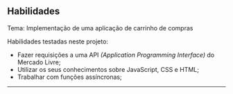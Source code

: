 ## Habilidades
Tema: Implementação de uma aplicação de carrinho de compras

Habilidades testadas neste projeto:

- Fazer requisições a uma API *(Application Programming Interface)* do Mercado Livre;
- Utilizar os seus conhecimentos sobre JavaScript, CSS e HTML;
- Trabalhar com funções assíncronas;

---
